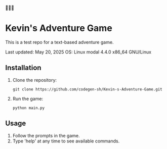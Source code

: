 🌈🌈🌈
# Kevin's Adventure Game

This is a test repo for a text-based adventure game.

Last updated: May 20, 2025
OS: Linux modal 4.4.0 x86_64 GNU/Linux

## Installation

1. Clone the repository:
   ```
   git clone https://github.com/codegen-sh/Kevin-s-Adventure-Game.git
   ```

2. Run the game:
   ```
   python main.py
   ```

## Usage

1. Follow the prompts in the game.
2. Type 'help' at any time to see available commands.

